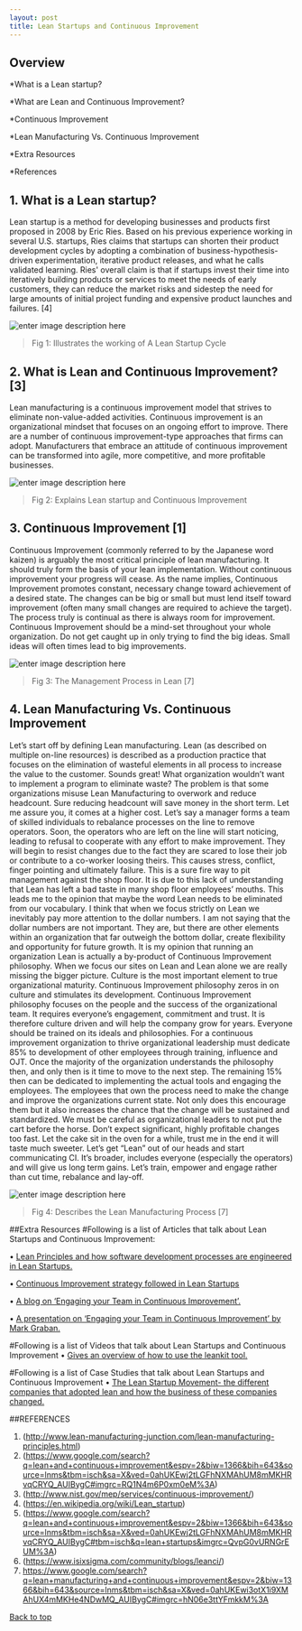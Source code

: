 ```yaml
---
layout: post
title: Lean Startups and Continuous Improvement
---
```

<a name="content"></a>

## Overview

   *What is a Lean startup?
   
   *What are Lean and Continuous Improvement?
   
   *Continuous Improvement
   
   *Lean Manufacturing Vs. Continuous Improvement
   
   *Extra Resources
   
   *References

## 1. What is a Lean startup? 
   Lean startup is a method for developing businesses and products first proposed in 2008 by Eric Ries. 
   Based on his previous experience working in several U.S. startups, Ries claims that startups can shorten their product development cycles by adopting a combination of business-hypothesis-driven experimentation, iterative product releases, and what he calls validated learning. 
   Ries' overall claim is that if startups invest their time into iteratively building products or services to meet the needs of early customers, they can reduce the market risks and sidestep the need for large amounts of initial project funding and expensive product launches and failures. [4]

 ![enter image description here](https://github.com/css566/css566.github.io/blob/master/images/LeanStartupCyle.PNG?raw=true)
 
  > Fig 1: Illustrates the working of A Lean Startup Cycle
  
## 2. What is Lean and Continuous Improvement? [3]
  Lean manufacturing is a continuous improvement model that strives to eliminate non-value-added activities. Continuous improvement is an organizational mindset that focuses on an ongoing effort to improve. There are a number of continuous improvement-type approaches that firms can adopt. Manufacturers that embrace an attitude of continuous improvement can be transformed into agile, more competitive, and more profitable businesses.
  
  ![enter image description here](https://github.com/css566/css566.github.io/blob/gh-pages/images/Lean_CI.PNG?raw=true)
  > Fig 2: Explains Lean startup and Continuous Improvement 

## 3. Continuous Improvement [1]
  Continuous Improvement (commonly referred to by the Japanese word kaizen) is arguably the most critical principle of lean manufacturing. It should truly form the basis of your lean implementation. Without continuous improvement your progress will cease. As the name implies, Continuous Improvement promotes constant, necessary change toward achievement of a desired state. The changes can be big or small but must lend itself toward improvement (often many small changes are required to achieve the target). The process truly is continual as there is always room for improvement.
  Continuous Improvement should be a mind-set throughout your whole organization. Do not get caught up in only trying to find the big ideas. Small ideas will often times lead to big improvements.

  ![enter image description here](https://github.com/css566/css566.github.io/blob/gh-pages/images/ContinuousImprov.PNG?raw=true)
  > Fig 3: The Management Process in Lean [7]
  
## 4. Lean Manufacturing Vs. Continuous Improvement 
  Let’s start off by defining Lean manufacturing. Lean (as described on multiple on-line resources) is described as a production practice that focuses on the elimination of wasteful elements in all process to increase the value to the customer. Sounds great! What organization wouldn’t want to implement a program to eliminate waste? The problem is that some organizations misuse Lean Manufacturing to overwork and reduce headcount.
  Sure reducing headcount will save money in the short term. Let me assure you, it comes at a higher cost.
  Let’s say a manager forms a team of skilled individuals to rebalance processes on the line to remove operators. Soon, the operators who are left on the line will start noticing, leading to refusal to cooperate with any effort to make improvement. They will begin to resist changes due to the fact they are scared to lose their job or contribute to a co-worker loosing theirs. This causes stress, conflict, finger pointing and ultimately failure.
  This is a sure fire way to pit management against the shop floor. It is due to this lack of understanding that Lean has left a bad taste in many shop floor employees’ mouths. This leads me to the opinion that maybe the word Lean needs to be eliminated from our vocabulary.
  I think that when we focus strictly on Lean we inevitably pay more attention to the dollar numbers. I am not saying that the dollar numbers are not important. They are, but there are other elements within an organization that far outweigh the bottom dollar, create flexibility and opportunity for future growth.
  It is my opinion that running an organization Lean is actually a by-product of Continuous Improvement philosophy. When we focus our sites on Lean and Lean alone we are really missing the bigger picture. Culture is the most important element to true organizational maturity. Continuous Improvement philosophy zeros in on culture and stimulates its development.
  Continuous Improvement philosophy focuses on the people and the success of the organizational team. It requires everyone’s engagement, commitment and trust. It is therefore culture driven and will help the company grow for years.
  Everyone should be trained on its ideals and philosophies. For a continuous improvement organization to thrive organizational leadership must dedicate 85% to development of other employees through training, influence and OJT. Once the majority of the organization understands the philosophy then, and only then is it time to move to the next step.
  The remaining 15% then can be dedicated to implementing the actual tools and engaging the employees. The employees that own the process need to make the change and improve the organizations current state. Not only does this encourage them but it also increases the chance that the change will be sustained and standardized.
  We must be careful as organizational leaders to not put the cart before the horse. Don’t expect significant, highly profitable changes too fast. Let the cake sit in the oven for a while, trust me in the end it will taste much sweeter.
  Let’s get “Lean” out of our heads and start communicating CI. It’s broader, includes everyone (especially the operators) and will give us long term gains. Let’s train, empower and engage rather than cut time, rebalance and lay-off.

  ![enter image description here](https://github.com/css566/css566.github.io/blob/gh-pages/images/LeanManufacturing.PNG?raw=true)
  > Fig 4: Describes the Lean Manufacturing Process [7]

##Extra Resources
  #Following is a list of Articles that talk about Lean Startups and Continuous Improvement:
  
  •	[Lean Principles and how software development processes are engineered in Lean Startups.](http://theleanstartup.com/principles)
  
  •	[Continuous Improvement strategy followed in Lean Startups](http://leankit.com/learn/kanban/continuous-improvement/)
  
  •	[A blog on ‘Engaging your Team in Continuous Improvement’.](http://www.leanblog.org/2013/12/preview-of-my-lean-startup-conference-talk-engaging-your-team-in-continuous-improvement/)
  
  •	[A presentation on ‘Engaging your Team in Continuous Improvement’ by Mark Graban.](http://www.slideshare.net/LeanStartupConf/engaging-your-team-in-continuous-improvement)
  
  
  #Following is a list of Videos that talk about Lean Startups and Continuous Improvement
  •	[Gives an overview of how to use the leankit tool.](http://leankit.com/product/)
  
  
  #Following is a list of Case Studies that talk about Lean Startups and Continuous Improvement
  •	[The Lean Startup Movement- the different companies that adopted lean and how the business of these companies changed.](http://theleanstartup.com/casestudies#dropbox)


##REFERENCES

  1.  (http://www.lean-manufacturing-junction.com/lean-manufacturing-principles.html)
  2.	(https://www.google.com/search?q=lean+and+continuous+improvement&espv=2&biw=1366&bih=643&source=lnms&tbm=isch&sa=X&ved=0ahUKEwj2tLGFhNXMAhUM8mMKHRvqCRYQ_AUIBygC#imgrc=RQ1N4m6P0xm0eM%3A)
  3.	(http://www.nist.gov/mep/services/continuous-improvement/)
  4.	(https://en.wikipedia.org/wiki/Lean_startup)
  5.	(https://www.google.com/search?q=lean+and+continuous+improvement&espv=2&biw=1366&bih=643&source=lnms&tbm=isch&sa=X&ved=0ahUKEwj2tLGFhNXMAhUM8mMKHRvqCRYQ_AUIBygC#tbm=isch&q=lean+startups&imgrc=QvpG0vURNGrEUM%3A)
  6.	(https://www.isixsigma.com/community/blogs/leanci/)
  7.	https://www.google.com/search?q=lean+manufacturing+and+continuous+improvement&espv=2&biw=1366&bih=643&source=lnms&tbm=isch&sa=X&ved=0ahUKEwi3otX1i9XMAhUX4mMKHe4NDwMQ_AUIBygC#imgrc=hN06e3ttYFmkkM%3A

[Back to top](#content)
